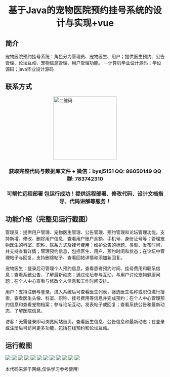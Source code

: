 <p><h1 align="center">基于Java的宠物医院预约挂号系统的设计与实现+vue</h1></p>

## 简介
宠物医院预约挂号系统：角色分为管理员、宠物医生、用户；提供医生预约、公告管理、论坛互动、宠物信息管理、用户管理功能。    --计算机毕业设计源码；毕设源码；java毕业设计源码


## 联系方式
<img src="https://bs-1329754181.cos.ap-shanghai.myqcloud.com/wx.jpg" alt="二维码" style="display: block; margin: 0 auto;" width="200px">
<p><h3 align="center">获取完整代码与数据库文件 + 微信：bysj5151 QQ: 86050149 QQ群: 783742310</h3></p>
<p><h3 align="center">可帮忙远程部署 包运行成功！提供远程部署、修改代码、设计文档指导、代码讲解等服务！</h3></p>

## 功能介绍（完整见运行截图）
管理员：提供用户管理、宠物医生管理、公告管理、预约管理和论坛管理功能。支持新增、修改、删除用户信息，查看用户账户余额、手机号、身份证号等；管理宠物医生的科室、职称、联系方式及挂号费用；维护公告的标题、类型、发布时间，并支持查看详情；管理预约信息，包括医生、用户、预约时间和状态；在论坛中管理帖子与回复，支持删除帖子、查看回帖详情和添加新回复。

宠物医生：登录后可管理个人预约信息，查看患者预约时间、挂号费用和联系信息；查看系统公告，了解最新动态；通过论坛参与互动，与用户讨论宠物健康问题；在个人中心查看与修改个人信息和工作时间安排。

用户：支持注册与登录，进入系统后可查看医生列表，筛选医生名称或职位进行搜索，查看医生头像、科室、职称、挂号费用等信息并完成预约；在个人中心管理预约信息和查看宠物档案；参与论坛互动，发表帖子或回复；查看系统公告和最新动态，了解医院信息。

访客：无需登录即可浏览网站首页，查看医生信息、公告信息和最新动态；在登录或注册后可访问更多功能，包括在线预约和论坛互动。


## 运行截图
![](https://bs-1329754181.cos.ap-shanghai.myqcloud.com/ssm/PetHospitalAppointmentSystem/img/001.jpg)
![](https://bs-1329754181.cos.ap-shanghai.myqcloud.com/ssm/PetHospitalAppointmentSystem/img/002.jpg)
![](https://bs-1329754181.cos.ap-shanghai.myqcloud.com/ssm/PetHospitalAppointmentSystem/img/003.jpg)
![](https://bs-1329754181.cos.ap-shanghai.myqcloud.com/ssm/PetHospitalAppointmentSystem/img/004.jpg)
![](https://bs-1329754181.cos.ap-shanghai.myqcloud.com/ssm/PetHospitalAppointmentSystem/img/005.jpg)
![](https://bs-1329754181.cos.ap-shanghai.myqcloud.com/ssm/PetHospitalAppointmentSystem/img/006.jpg)
![](https://bs-1329754181.cos.ap-shanghai.myqcloud.com/ssm/PetHospitalAppointmentSystem/img/007.jpg)
![](https://bs-1329754181.cos.ap-shanghai.myqcloud.com/ssm/PetHospitalAppointmentSystem/img/008.jpg)
![](https://bs-1329754181.cos.ap-shanghai.myqcloud.com/ssm/PetHospitalAppointmentSystem/img/009.jpg)
![](https://bs-1329754181.cos.ap-shanghai.myqcloud.com/ssm/PetHospitalAppointmentSystem/img/010.jpg)
![](https://bs-1329754181.cos.ap-shanghai.myqcloud.com/ssm/PetHospitalAppointmentSystem/img/011.jpg)
![](https://bs-1329754181.cos.ap-shanghai.myqcloud.com/ssm/PetHospitalAppointmentSystem/img/012.jpg)

<p>本代码来源于网络,仅供学习参考使用!</p>
